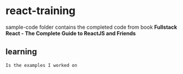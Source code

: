 # react-training

sample-code folder contains the completed code from book **Fullstack React - The Complete Guide to ReactJS and Friends**

## learning 
	Is the examples I worked on
